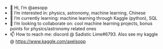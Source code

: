 - 👋 Hi, I’m @aesopp
- 👀 I’m interested in: physics, astronomy, machine learning, Chinese
- 🌱 I’m currently learning: machine learning through Kaggle (python), SQL
- 💞️ I’m looking to collaborate on: cool machine learning projects, bonus points for physics/astronomy related ones
- 📫 How to reach me: discord @ Sadistic Lime#6793. Also see my kaggle @ https://www.kaggle.com/axelsopp

<!---
aesopp/aesopp is a ✨ special ✨ repository because its `README.md` (this file) appears on your GitHub profile.
You can click the Preview link to take a look at your changes.
--->
